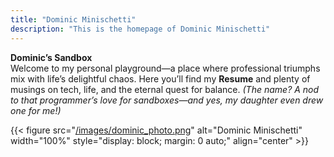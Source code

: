 ```yaml
---
title: "Dominic Minischetti"
description: "This is the homepage of Dominic Minischetti"
---
```

**Dominic’s Sandbox**  
Welcome to my personal playground—a place where professional triumphs mix with life’s delightful chaos. Here you’ll find my **Resume** and plenty of musings on tech, life, and the eternal quest for balance. *(The name? A nod to that programmer’s love for sandboxes—and yes, my daughter even drew one for me!)*

{{< figure src="[/images/dominic_photo.png](https://imgur.com/ftOxIIl)" alt="Dominic Minischetti" width="100%" style="display: block; margin: 0 auto;" align="center" >}}

